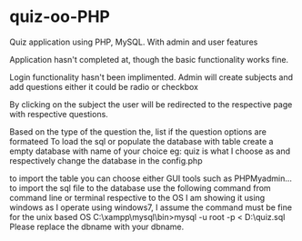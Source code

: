 # quiz-oo-PHP
Quiz application using PHP, MySQL. With admin and user features

Application hasn't completed at, though the basic functionality works fine.

Login functionality hasn't been implimented. Admin will create subjects and add questions either it could be radio or checkbox

By clicking on the subject the user will be redirected to the respective page with respective questions.

Based on the type of the question the, list if the question options are formateed
To load the sql or populate the database with table 
  create a empty database with name of your choice <DB NAME> 
  eg: quiz is what I choose as and respectively change the database in the config.php
  
  to import the table you can choose either GUI tools such as PHPMyadmin...
  to import the sql file to the database use the following command from command line or terminal respective to the OS
  I am showing it using windows as I operate using windows7, I assume the command must be fine for the unix based OS
  C:\xampp\mysql\bin>mysql -u root -p <dbanme> < D:\quiz.sql
  Please replace  the dbname with your dbname.

